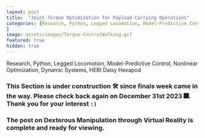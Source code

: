 ```yaml
---
layout: post
title:  "Joint-Torque Optimization for Payload Carrying Operations"
categories: [Research, Python, Legged Locomotion, Model-Predictive Control, Nonlinear Optimization, Controls, Dynamic Systems, Simulation, PyBullet, HEBI Daisy Hexapod
]
image: assets/images/Torque-ControlWalking.gif
featured: true
hidden: true
---
```


Research, Python, Legged Locomotion, Model-Predictive Control, Nonlinear Optimization, Dynamic Systems, HEBI Daisy Hexapod

### This Section is under construction 🛠️ since finals week came in the way. Please check back again on December 31st 2023 🎆. Thank you for your interest `:)`

### The post on Dexterous Manipulation through Virtual Reality is complete and ready for viewing.



